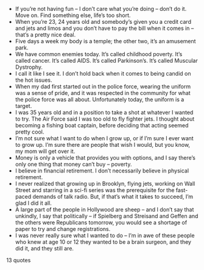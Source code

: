  - If you’re not having fun – I don’t care what you’re doing – don’t do it. Move on. Find something else, life’s too short.
 - When you’re 23, 24 years old and somebody’s given you a credit card and jets and limos and you don’t have to pay the bill when it comes in – that’s a pretty nice deal.
 - Five days a week my body is a temple; the other two, it’s an amusement park.
 - We have common enemies today. It’s called childhood poverty. It’s called cancer. It’s called AIDS. It’s called Parkinson’s. It’s called Muscular Dystrophy.
 - I call it like I see it. I don’t hold back when it comes to being candid on the hot issues.
 - When my dad first started out in the police force, wearing the uniform was a sense of pride, and it was respected in the community for what the police force was all about. Unfortunately today, the uniform is a target.
 - I was 35 years old and in a position to take a shot at whatever I wanted to try. The Air Force said I was too old to fly fighter jets. I thought about becoming a fishing boat captain, before deciding that acting seemed pretty cool.
 - I’m not sure what I want to do when I grow up, or if I’m sure I ever want to grow up. I’m sure there are people that wish I would, but you know, my mom will get over it.
 - Money is only a vehicle that provides you with options, and I say there’s only one thing that money can’t buy – poverty.
 - I believe in financial retirement. I don’t necessarily believe in physical retirement.
 - I never realized that growing up in Brooklyn, flying jets, working on Wall Street and starring in a sci-fi series was the prerequisite for the fast-paced demands of talk radio. But, if that’s what it takes to succeed, I’m glad I did it all.
 - A large part of the people in Hollywood are sheep – and I don’t say that unkindly, I say that politically – if Spielberg and Streisand and Geffen and the others were Republicans tomorrow, you would see a shortage of paper to try and change registrations.
 - I was never really sure what I wanted to do – I’m in awe of these people who knew at age 10 or 12 they wanted to be a brain surgeon, and they did it, and they still are.

13 quotes